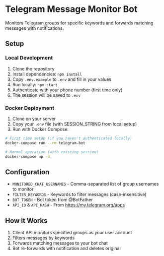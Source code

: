 # Telegram Message Monitor Bot

Monitors Telegram groups for specific keywords and forwards matching messages with notifications.

## Setup

### Local Development

1. Clone the repository
2. Install dependencies: `npm install`
3. Copy `.env.example` to `.env` and fill in your values
4. Run locally: `npm start`
5. Authenticate with your phone number (first time only)
6. The session will be saved to `.env`

### Docker Deployment

1. Clone on your server
2. Copy your `.env` file (with SESSION_STRING from local setup)
3. Run with Docker Compose:

```bash
# First time setup (if you haven't authenticated locally)
docker-compose run --rm telegram-bot

# Normal operation (with existing session)
docker-compose up -d
```

## Configuration

- `MONITORED_CHAT_USERNAMES` - Comma-separated list of group usernames to monitor
- `FILTER_KEYWORDS` - Keywords to filter messages (case-insensitive)
- `BOT_TOKEN` - Bot token from @BotFather
- `API_ID` & `API_HASH` - From https://my.telegram.org/apps

## How it Works

1. Client API monitors specified groups as your user account
2. Filters messages by keywords
3. Forwards matching messages to your bot chat
4. Bot re-forwards with notification and deletes original